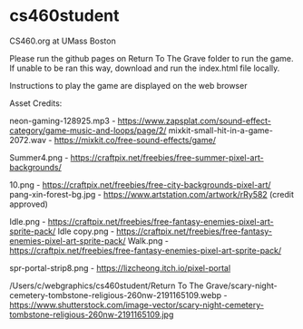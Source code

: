 # cs460student
CS460.org at UMass Boston

Please run the github pages on Return To The Grave folder to run the game.
If unable to be ran this way, download and run the index.html file locally.


Instructions to play the game are displayed on the web browser



Asset Credits:

neon-gaming-128925.mp3 - https://www.zapsplat.com/sound-effect-category/game-music-and-loops/page/2/
mixkit-small-hit-in-a-game-2072.wav - https://mixkit.co/free-sound-effects/game/

Summer4.png - https://craftpix.net/freebies/free-summer-pixel-art-backgrounds/

10.png - https://craftpix.net/freebies/free-city-backgrounds-pixel-art/
pang-xin-forest-bg.jpg - https://www.artstation.com/artwork/rRy582 (credit approved)

Idle.png - https://craftpix.net/freebies/free-fantasy-enemies-pixel-art-sprite-pack/
Idle copy.png - https://craftpix.net/freebies/free-fantasy-enemies-pixel-art-sprite-pack/
Walk.png - https://craftpix.net/freebies/free-fantasy-enemies-pixel-art-sprite-pack/

spr-portal-strip8.png - https://lizcheong.itch.io/pixel-portal

/Users/c/webgraphics/cs460student/Return To The Grave/scary-night-cemetery-tombstone-religious-260nw-2191165109.webp - https://www.shutterstock.com/image-vector/scary-night-cemetery-tombstone-religious-260nw-2191165109.jpg

